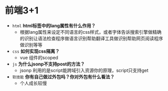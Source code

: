 # 前端3+1
- `html` **html标签中的lang属性有什么作用？**
    - 根据lang属性来设定不同语言的css样式，或者字体告诉搜索引擎做精确的识别让语法检查程序做语言识别帮助翻译工具做识别帮助网页阅读程序做识别等等
- `css` **如何实现css隔离？**
    - vue 组件的scoped
- `js` **为什么jsonp不支持post的方法？**
    - jsonp 利用的是script能跨域引入资源你的原理，script只支持get
- `软技能` **你有自己做过外包吗？你对外包有什么看法？**
    - 个人成长较慢